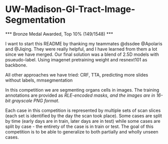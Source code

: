 # UW-Madison-GI-Tract-Image-Segmentation
*** Bronze Medal Awarded, Top 10% (149/1548) ***

I want to start this README by thanking my teammates @dssdee @Apolaris and @Jiqing. They were really helpful, and I have learned from them a lot since we have merged. Our final solution was a blend of 2.5D models with psueudo-label. Using imagenet pretraining weight and resnext101 as backbone.

All other approaches we have tried:
CRF, TTA, predicting more slides without labels, mmsegmentation


In this competition we are segmenting organs cells in images. The training annotations are provided as *RLE-encoded masks, and the images are in 16-bit grayscale PNG format*.

Each case in this competition is represented by multiple sets of scan slices (each set is identified by the day the scan took place). Some cases are split by time (early days are in train, later days are in test) while some cases are split by case - the entirety of the case is in train or test. The goal of this competition is to be able to generalize to both partially and wholly unseen cases.
